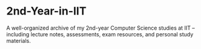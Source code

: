 # 2nd-Year-in-IIT
A well-organized archive of my 2nd-year Computer Science studies at IIT – including lecture notes, assessments, exam resources, and personal study materials.
